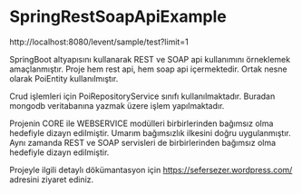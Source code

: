 # SpringRestSoapApiExample

http://localhost:8080/levent/sample/test?limit=1


SpringBoot altyapısını kullanarak REST ve SOAP api kullanımını örneklemek amaçlanmıştır.
Proje hem rest api, hem soap api içermektedir. Ortak nesne olarak PoiEntity kullanılmıştır.

Crud işlemleri için PoiRepositoryService sınıfı kullanılmaktadır. Buradan mongodb veritabanına yazmak üzere işlem yapılmaktadır.

Projenin CORE ile WEBSERVICE modülleri birbirlerinden bağımsız olma hedefiyle dizayn edilmiştir. Umarım bağımsızlık ilkesini doğru uygulanmıştır.
Aynı zamanda REST ve SOAP servisleri de birbirlerinden bağımsız olma hedefiyle dizayn edilmiştir.

Projeyle ilgili detaylı dökümantasyon için https://sefersezer.wordpress.com/ adresini ziyaret ediniz.
